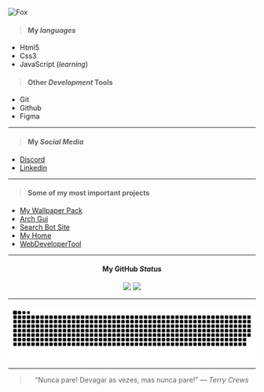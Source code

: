 ![Fox](https://images.unsplash.com/photo-1571775300229-7e84bff45eae?ixlib=rb-1.2.1&ixid=MnwxMjA3fDB8MHxwaG90by1wYWdlfHx8fGVufDB8fHx8&auto=format&fit=crop&w=870&q=80)

> #### My *languages*
 - Html5
 - Css3
 - JavaScript (*learning*)

> #### Other *Development* Tools
 - Git
 - Github
 - Figma
___ 

> #### My *Social Media*
 - [Discord](https://discord.com/channels/@me/690249250067841031)
 - [Linkedin](https://www.linkedin.com/in/kaik-selhorst/)

___

> #### Some of my most important projects
 - [My Wallpaper Pack](https://github.com/KaikSelhorst/Wallpaper)
 - [Arch Gui](https://github.com/KaikSelhorst/Arch-Gui)
 - [Search Bot Site](https://github.com/KaikSelhorst/WebSite-for-SearchBot)
 - [My Home](https://github.com/KaikSelhorst/Portfolio)
 - [WebDeveloperTool](https://github.com/KaikSelhorst/WebDeveloperTools)

___

<div align="center">
  
  #### My GitHub *Status*
  
  <img height="180em" src="https://github-readme-stats.vercel.app/api?username=KaikSelhorst&count_private=true&show_icons=true&theme=nord&hide_border=none&locale=pt-br&hide_rank=none&hide_title=none"/>
  <img height="180em" src="https://github-readme-stats.vercel.app/api/top-langs/?username=KaikSelhorst&layout=compact&theme=nord&hide_border=none&locale=pt-br&card_width=250px"/></div>

___

<div align="center">

  ![Snake animation](https://github.com/KaikSelhorst/KaikSelhorst/blob/output/github-contribution-grid-snake.svg)

</div>

___
<div align="center">
  
  > “Nunca pare! Devagar às vezes, mas nunca pare!” — *Terry Crews*
  
</div>
